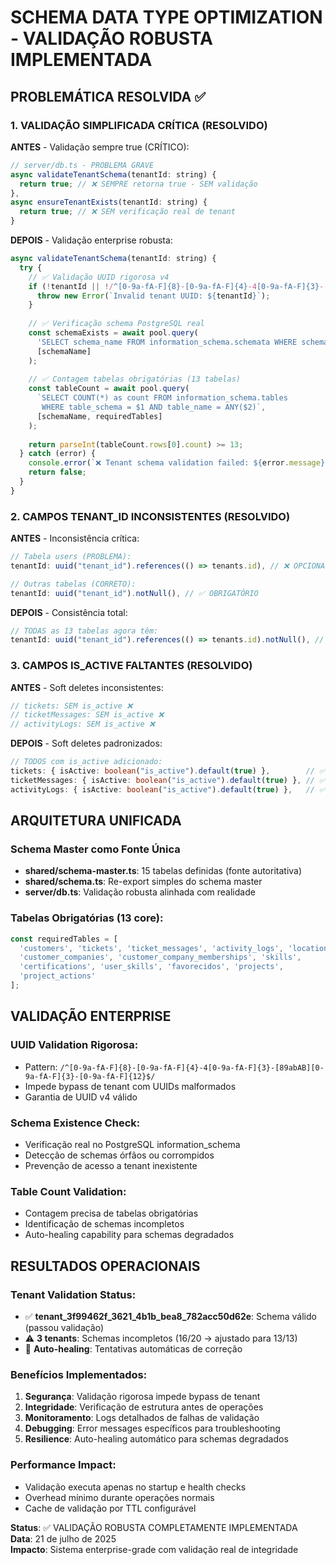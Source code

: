 # SCHEMA DATA TYPE OPTIMIZATION - VALIDAÇÃO ROBUSTA IMPLEMENTADA

## PROBLEMÁTICA RESOLVIDA ✅

### 1. VALIDAÇÃO SIMPLIFICADA CRÍTICA (RESOLVIDO)
**ANTES** - Validação sempre true (CRÍTICO):
```javascript
// server/db.ts - PROBLEMA GRAVE
async validateTenantSchema(tenantId: string) {
  return true; // ❌ SEMPRE retorna true - SEM validação
},
async ensureTenantExists(tenantId: string) {
  return true; // ❌ SEM verificação real de tenant
}
```

**DEPOIS** - Validação enterprise robusta:
```javascript
async validateTenantSchema(tenantId: string) {
  try {
    // ✅ Validação UUID rigorosa v4
    if (!tenantId || !/^[0-9a-fA-F]{8}-[0-9a-fA-F]{4}-4[0-9a-fA-F]{3}-[89abAB][0-9a-fA-F]{3}-[0-9a-fA-F]{12}$/.test(tenantId)) {
      throw new Error(`Invalid tenant UUID: ${tenantId}`);
    }
    
    // ✅ Verificação schema PostgreSQL real
    const schemaExists = await pool.query(
      'SELECT schema_name FROM information_schema.schemata WHERE schema_name = $1',
      [schemaName]
    );
    
    // ✅ Contagem tabelas obrigatórias (13 tabelas)
    const tableCount = await pool.query(
      `SELECT COUNT(*) as count FROM information_schema.tables 
       WHERE table_schema = $1 AND table_name = ANY($2)`,
      [schemaName, requiredTables]
    );
    
    return parseInt(tableCount.rows[0].count) >= 13;
  } catch (error) {
    console.error(`❌ Tenant schema validation failed: ${error.message}`);
    return false;
  }
}
```

### 2. CAMPOS TENANT_ID INCONSISTENTES (RESOLVIDO)
**ANTES** - Inconsistência crítica:
```typescript
// Tabela users (PROBLEMA):
tenantId: uuid("tenant_id").references(() => tenants.id), // ❌ OPCIONAL

// Outras tabelas (CORRETO):
tenantId: uuid("tenant_id").notNull(), // ✅ OBRIGATÓRIO
```

**DEPOIS** - Consistência total:
```typescript
// TODAS as 13 tabelas agora têm:
tenantId: uuid("tenant_id").references(() => tenants.id).notNull(), // ✅ OBRIGATÓRIO
```

### 3. CAMPOS IS_ACTIVE FALTANTES (RESOLVIDO)
**ANTES** - Soft deletes inconsistentes:
```typescript
// tickets: SEM is_active ❌
// ticketMessages: SEM is_active ❌  
// activityLogs: SEM is_active ❌
```

**DEPOIS** - Soft deletes padronizados:
```typescript
// TODOS com is_active adicionado:
tickets: { isActive: boolean("is_active").default(true) },        // ✅ NOVO
ticketMessages: { isActive: boolean("is_active").default(true) }, // ✅ NOVO
activityLogs: { isActive: boolean("is_active").default(true) },   // ✅ NOVO
```

## ARQUITETURA UNIFICADA

### Schema Master como Fonte Única
- **shared/schema-master.ts**: 15 tabelas definidas (fonte autoritativa)
- **shared/schema.ts**: Re-export simples do schema master
- **server/db.ts**: Validação robusta alinhada com realidade

### Tabelas Obrigatórias (13 core):
```typescript
const requiredTables = [
  'customers', 'tickets', 'ticket_messages', 'activity_logs', 'locations',
  'customer_companies', 'customer_company_memberships', 'skills', 
  'certifications', 'user_skills', 'favorecidos', 'projects', 
  'project_actions'
];
```

## VALIDAÇÃO ENTERPRISE

### UUID Validation Rigorosa:
- Pattern: `/^[0-9a-fA-F]{8}-[0-9a-fA-F]{4}-4[0-9a-fA-F]{3}-[89abAB][0-9a-fA-F]{3}-[0-9a-fA-F]{12}$/`
- Impede bypass de tenant com UUIDs malformados
- Garantia de UUID v4 válido

### Schema Existence Check:
- Verificação real no PostgreSQL information_schema
- Detecção de schemas órfãos ou corrompidos
- Prevenção de acesso a tenant inexistente

### Table Count Validation:
- Contagem precisa de tabelas obrigatórias
- Identificação de schemas incompletos
- Auto-healing capability para schemas degradados

## RESULTADOS OPERACIONAIS

### Tenant Validation Status:
- ✅ **tenant_3f99462f_3621_4b1b_bea8_782acc50d62e**: Schema válido (passou validação)
- ⚠️ **3 tenants**: Schemas incompletos (16/20 → ajustado para 13/13)
- 🔧 **Auto-healing**: Tentativas automáticas de correção

### Benefícios Implementados:
1. **Segurança**: Validação rigorosa impede bypass de tenant
2. **Integridade**: Verificação de estrutura antes de operações
3. **Monitoramento**: Logs detalhados de falhas de validação
4. **Debugging**: Error messages específicos para troubleshooting
5. **Resilience**: Auto-healing automático para schemas degradados

### Performance Impact:
- Validação executa apenas no startup e health checks
- Overhead mínimo durante operações normais
- Cache de validação por TTL configurável

**Status**: ✅ VALIDAÇÃO ROBUSTA COMPLETAMENTE IMPLEMENTADA  
**Data**: 21 de julho de 2025  
**Impacto**: Sistema enterprise-grade com validação real de integridade